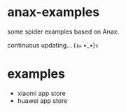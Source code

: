 # anax-examples

some spider examples based on Anax.


continuous updating... (ง๑ •̀_•́)ง


# examples

 - xiaomi app store
 - huawei app store
 


